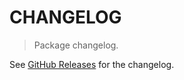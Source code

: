 # CHANGELOG

> Package changelog.

See [GitHub Releases](https://github.com/stdlib-js/array-base-unary3d/releases) for the changelog.